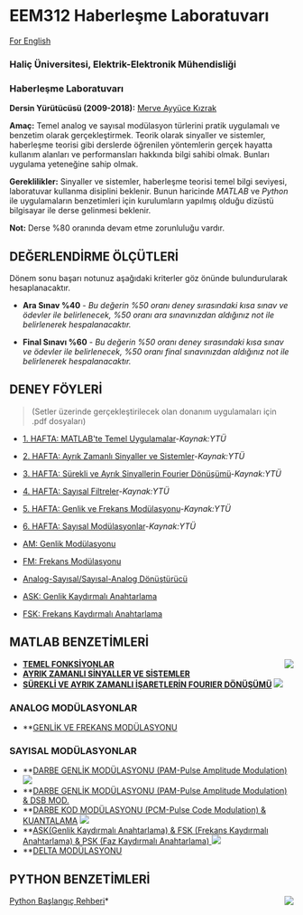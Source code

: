 # EEM312 Haberleşme Laboratuvarı 
[For English](https://github.com/ayyucekizrak/EEM312-Haberlesme-Laboratuvari/blob/master/README_ENG.md)

### Haliç Üniversitesi, Elektrik-Elektronik Mühendisliği 
### Haberleşme Laboratuvarı

**Dersin Yürütücüsü (2009-2018):** [Merve Ayyüce Kızrak](http://www.ayyucekizrak.com/)

**Amaç:** Temel analog ve sayısal modülasyon türlerini pratik uygulamalı ve benzetim olarak gerçekleştirmek. Teorik olarak sinyaller ve sistemler, haberleşme teorisi gibi derslerde öğrenilen yöntemlerin gerçek hayatta kullanım alanları ve performansları hakkında bilgi sahibi olmak. Bunları uygulama yeteneğine sahip olmak.

**Gereklilikler:** Sinyaller ve sistemler, haberleşme teorisi temel bilgi seviyesi, laboratuvar kullanma disiplini beklenir. Bunun haricinde *MATLAB* ve *Python* ile uygulamaların benzetimleri için kurulumların yapılmış olduğu dizüstü bilgisayar ile derse gelinmesi beklenir.

**Not:** Derse %80 oranında devam etme zorunluluğu vardır.



## DEĞERLENDİRME ÖLÇÜTLERİ

Dönem sonu başarı notunuz aşağıdaki kriterler göz önünde bulundurularak hesaplanacaktır. 

* **Ara Sınav %40** - *Bu değerin %50 oranı deney sırasındaki kısa sınav ve ödevler ile belirlenecek, %50 oranı ara sınavınızdan aldığınız not ile belirlenerek hespalanacaktır.*

* **Final Sınavı %60** - *Bu değerin %50 oranı deney sırasındaki kısa sınav ve ödevler ile belirlenecek, %50 oranı final sınavınızdan  aldığınız not ile belirlenerek hespalanacaktır.*

## DENEY FÖYLERİ 
> (Setler üzerinde gerçekleştirilecek olan donanım uygulamaları için .pdf dosyaları)

- [1. HAFTA: MATLAB'te Temel Uygulamalar](https://github.com/ayyucekizrak/EEM312-Haberlesme-Laboratuvari/blob/master/DENEY1.pdf)-*Kaynak:YTÜ*
- [2. HAFTA: Ayrık Zamanlı Sinyaller ve Sistemler](https://github.com/ayyucekizrak/EEM312-Haberlesme-Laboratuvari/blob/master/DENEY2.pdf)-*Kaynak:YTÜ*
- [3. HAFTA: Sürekli ve Ayrık Sinyallerin Fourier Dönüşümü](https://github.com/ayyucekizrak/EEM312-Haberlesme-Laboratuvari/blob/master/DENEY3.pdf)-*Kaynak:YTÜ*
- [4. HAFTA: Sayısal Filtreler](https://github.com/ayyucekizrak/EEM312-Haberlesme-Laboratuvari/blob/master/DENEY4.pdf)-*Kaynak:YTÜ*
- [5. HAFTA: Genlik ve Frekans Modülasyonu](https://github.com/ayyucekizrak/EEM312-Haberlesme-Laboratuvari/blob/master/DENEY5.pdf)-*Kaynak:YTÜ*
- [6. HAFTA: Sayısal Modülasyonlar](https://github.com/ayyucekizrak/EEM312-Haberlesme-Laboratuvari/blob/master/DENEY6.pdf)-*Kaynak:YTÜ*

- [AM: Genlik Modülasyonu](https://github.com/ayyucekizrak/EEM312-Haberlesme-Laboratuvari/blob/master/GM.pdf)
- [FM: Frekans Modülasyonu](https://github.com/ayyucekizrak/EEM312-Haberlesme-Laboratuvari/blob/master/FM.pdf)
- [Analog-Sayısal/Sayısal-Analog Dönüştürücü](https://github.com/ayyucekizrak/EEM312-Haberlesme-Laboratuvari/blob/master/ADC_DAC.pdf)
- [ASK: Genlik Kaydırmalı Anahtarlama](https://github.com/ayyucekizrak/EEM312-Haberlesme-Laboratuvari/blob/master/ASK.pdf)
- [FSK: Frekans Kaydırmalı Anahtarlama](https://github.com/ayyucekizrak/EEM312-Haberlesme-Laboratuvari/blob/master/FSK.pdf)

## MATLAB BENZETİMLERİ
<img align="right" src="https://www.computerhope.com/jargon/m/matlab-logo.jpg">

- **[TEMEL FONKSİYONLAR](https://github.com/ayyucekizrak/EEM312-Haberlesme-Laboratuvari/blob/master/MATLAB_KODLARI/DENEY1.m)**
- **[AYRIK ZAMANLI SİNYALLER VE SİSTEMLER](https://github.com/ayyucekizrak/EEM312-Haberlesme-Laboratuvari/blob/master/MATLAB_KODLARI/DENEY2.m)**
- **[SÜREKLİ VE AYRIK ZAMANLI İŞARETLERİN FOURIER DÖNÜŞÜMÜ](https://github.com/ayyucekizrak/EEM312-Haberlesme-Laboratuvari/blob/master/MATLAB_KODLARI/DENEY3.m)**
![](https://github.com/ayyucekizrak/EEM312-Haberlesme-Laboratuvari/blob/master/AGF.PNG)

### ANALOG MODÜLASYONLAR
- **[GENLİK VE FREKANS MODÜLASYONU](https://github.com/ayyucekizrak/EEM312-Haberlesme-Laboratuvari/blob/master/MATLAB_KODLARI/DENEY4.m)
### SAYISAL MODÜLASYONLAR
- **[DARBE GENLİK MODÜLASYONU (PAM-Pulse Amplitude Modulation)](https://github.com/ayyucekizrak/EEM312-Haberlesme-Laboratuvari/blob/master/MATLAB_KODLARI/DENEY5.m)
![](https://github.com/ayyucekizrak/EEM312-Haberlesme-Laboratuvari/blob/master/%C3%96RNEKLEME.PNG)
- **[DARBE GENLİK MODÜLASYONU (PAM-Pulse Amplitude Modulation) & DSB MOD.](https://github.com/ayyucekizrak/EEM312-Haberlesme-Laboratuvari/blob/master/MATLAB_KODLARI/DENEY5.m)
- **[DARBE KOD MODÜLASYONU (PCM-Pulse Code Modulation) & KUANTALAMA](https://github.com/ayyucekizrak/EEM312-Haberlesme-Laboratuvari/blob/master/MATLAB_KODLARI/DENEY6.m)
![](https://github.com/ayyucekizrak/EEM312-Haberlesme-Laboratuvari/blob/master/KUANTALAMA.PNG)
- **[ASK(Genlik Kaydırmalı Anahtarlama) & FSK (Frekans Kaydırmalı Anahtarlama) & PSK (Faz Kaydırmalı Anahtarlama) ](https://github.com/ayyucekizrak/EEM312-Haberlesme-Laboratuvari/blob/master/MATLAB_KODLARI/DENEY7.m)
![](https://github.com/ayyucekizrak/EEM312-Haberlesme-Laboratuvari/blob/master/ASK_FSK_PSK.PNG)
- **[DELTA MODÜLASYONU](https://github.com/ayyucekizrak/EEM312-Haberlesme-Laboratuvari/blob/master/MATLAB_KODLARI/DENEY8.m)


## PYTHON BENZETİMLERİ
<img align="right" src="https://www.101computing.net/wp/wp-content/uploads/python-logo-1.png">

[Python Başlangıç Rehberi]()*

